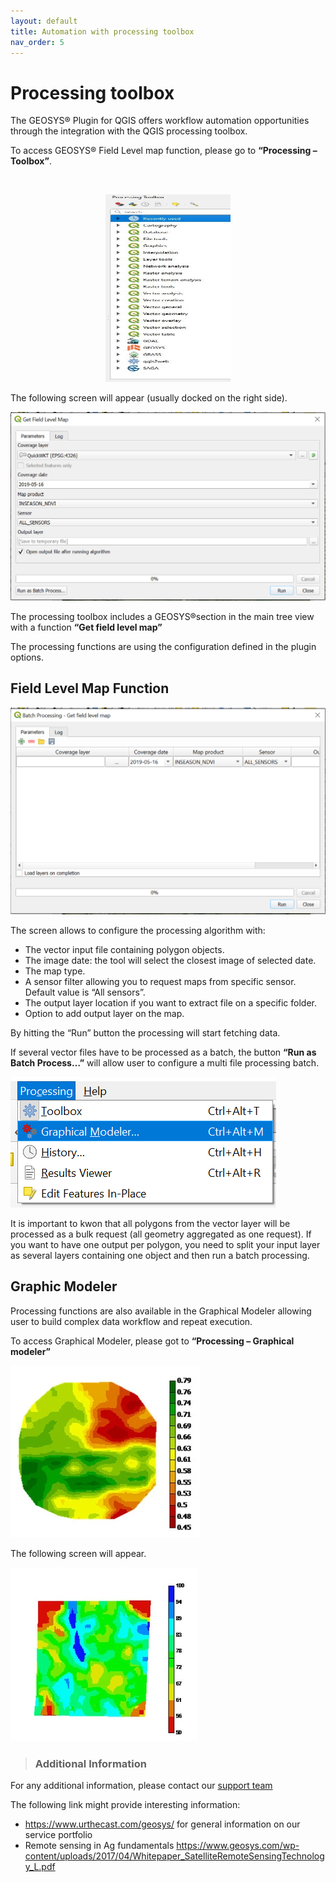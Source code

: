 ```yaml
---
layout: default
title: Automation with processing toolbox 
nav_order: 5
---
```


# Processing toolbox

The GEOSYS® Plugin for QGIS offers workflow automation opportunities through the integration with the QGIS processing toolbox. 

To access GEOSYS® Field Level map function, please go to **“Processing – Toolbox”**. 

<br>
<p align="center">
  <img width="200" height="300" src="https://raw.githubusercontent.com/GEOSYS/qgis-plugin-doc/master/pictures/doc22.jpg">
</p>


The following screen will appear (usually docked on the right side).

![](https://raw.githubusercontent.com/GEOSYS/qgis-plugin-doc/master/pictures/doc23.png)

The processing toolbox includes a GEOSYS®section in the main tree view with a function <Strong>“Get field level map”</Strong>

The processing functions are using the configuration defined in the plugin options.

## Field Level Map Function

![](https://raw.githubusercontent.com/GEOSYS/qgis-plugin-doc/master/pictures/doc24.png)

The screen allows to configure the processing algorithm with:
- The vector input file containing polygon objects. 
- The image date: the tool will select the closest image of selected date.
- The map type.
-	A sensor filter allowing you to request maps from specific sensor. Default value is “All sensors”.
-	The output layer location if you want to extract file on a specific folder.
-	Option to add output layer on the map.

By hitting the “Run” button the processing will start fetching data.

If several vector files have to be processed as a batch, the button <Strong>“Run as Batch Process…”</Strong> will allow user to configure a multi file processing batch.

![](https://raw.githubusercontent.com/GEOSYS/qgis-plugin-doc/master/pictures/doc25.png)

It is important to kwon that all polygons from the vector layer will be processed as a bulk request (all geometry aggregated as one request). If you want to have one output per polygon, you need to split your input layer as several layers containing one object and then run a batch processing.

## Graphic Modeler

Processing functions are also available in the Graphical Modeler allowing user to build complex data workflow and repeat execution. 

To access Graphical Modeler, please got to <Strong>“Processing – Graphical modeler”</Strong>

![](https://raw.githubusercontent.com/GEOSYS/qgis-plugin-doc/master/pictures/doc26.png)

The following screen will appear.

![](https://raw.githubusercontent.com/GEOSYS/qgis-plugin-doc/master/pictures/doc27.png)

<!-- theme: warning -->
> ### Additional Information

For any additional information, please contact our [support team](Api.Support@geosys.com)

The following link might provide interesting information:
- <https://www.urthecast.com/geosys/>  for general information on our service portfolio
- Remote sensing in Ag fundamentals <https://www.geosys.com/wp-content/uploads/2017/04/Whitepaper_SatelliteRemoteSensingTechnology_L.pdf>










